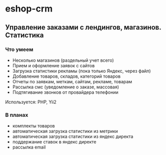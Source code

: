 # eshop-crm
## Управлениe заказами с лендингов, магазинов. Статистика
### Что умеем
* Несколько магазинов (раздельный учет всего)  
* Прием и оформление заявок с сайтов   
* Загрузка статистики рекламы (пока только Яндекс, через файл)  
* Добавление товаров, складов, категорий товаров  
* Отчеты по заявкам, меткам, сайтам, рекламе, товарам 
* Рассылка смс (уведомление о заказе, массовая)
* Подтягивание звонков от провайдера телефонии

Используется: PHP, Yii2

### В планах
* комплекты товаров  
* автоматическая загрузка статистики из метрики  
* автоматическая загрузка статистики из яндекс директа  
* поддержание ставок в яндекс директе
* рассылка email
